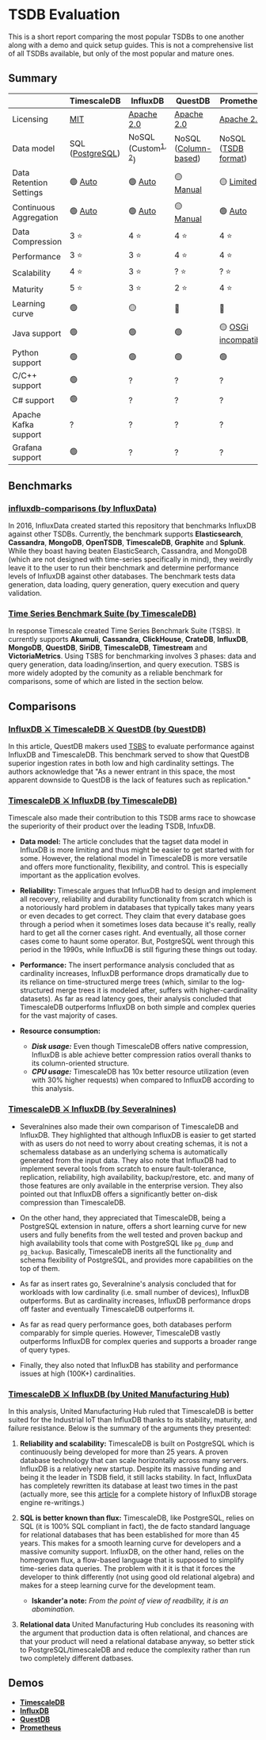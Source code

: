 # TSDB Evaluation
This is a short report comparing the most popular TSDBs to one another along with a demo and quick setup guides. This is not a comprehensive list of all TSDBs available, but only of the most popular and mature ones.

## Summary

|| TimescaleDB | InfluxDB | QuestDB | Prometheus |
|--------------------------|---|---|---|---|
| Licensing | [MIT](https://github.com/influxdata/influxdb/blob/master/LICENSE) | [Apache 2.0](https://github.com/timescale/timescaledb/blob/master/LICENSE) | [Apache 2.0](https://github.com/questdb/questdb/blob/master/LICENSE.txt) | [Apache 2.0](https://github.com/prometheus/prometheus/blob/main/LICENSE)|
| Data model 			    | SQL ([PostgreSQL](https://docs.timescale.com/timescaledb/latest/overview)) | NoSQL (Custom<sup>[1](https://medium.com/dataseries/analysis-of-the-storage-mechanism-in-influxdb-b84d686f3697), [2](https://docs.influxdata.com/influxdb/v2.1/reference/internals/storage-engine)</sup>) | NoSQL ([Column-based](https://questdb.io/docs/concept/storage-model)) | NoSQL ([TSDB format](https://prometheus.io/docs/prometheus/latest/storage)) |
| Data Retention Settings 	| 🟢 [Auto](https://docs.timescale.com/timescaledb/latest/getting-started/data-retention) | 🟢 [Auto](https://docs.influxdata.com/influxdb/v2.1/organizations/buckets) | 🟡 [Manual](https://questdb.io/docs/operations/data-retention) | 🟡 [Limited](https://stackoverflow.com/questions/69630832/how-to-store-data-in-prometheus-with-different-retention-time-per-job-or-targets) |
| Continuous Aggregation			| 🟢 [Auto](https://docs.timescale.com/timescaledb/latest/getting-started/create-cagg/) | 🟢 [Auto](https://docs.influxdata.com/influxdb/v2.1/process-data/get-started) | 🟡 [Manual](https://questdb.io/docs/reference/sql/sample-by) | 🟢 [Auto](https://prometheus.io/docs/prometheus/latest/configuration/recording_rules) |
| Data Compression			| 3 ⭐ | 4 ⭐ | 4 ⭐ | 4 ⭐ |
| Performance				| 3 ⭐ | 3 ⭐ | 4 ⭐ | 4 ⭐ |
| Scalability				| 4 ⭐ | 3 ⭐ | ? ⭐ | ? ⭐ |
| Maturity					| 5 ⭐ | 3 ⭐ | 2 ⭐ | 4 ⭐ |
| Learning curve			| 🟢 | 🟡 | 🔴 | 🔴 |
| Java support				| 🟢 | 🟢 | 🟢 | 🟡 [OSGi incompatible](https://github.com/prometheus/client_java/issues/533) |
| Python support			| 🟢 | 🟢 | 🟢 | 🟢 |
| C/C++ support				| 🟢 | ? | ? | ? |
| C# support				| 🟢 | ? | ? | ? |
| Apache Kafka support		| ? | ? | ? | ? |
| Grafana support			| 🟢 | ? | ? | ? |

## Benchmarks
### [influxdb-comparisons (by InfluxData)](https://github.com/influxdata/influxdb-comparisons)
In 2016, InfluxData created started this repository that benchmarks InfluxDB against other TSDBs. Currently, the benchmark supports **Elasticsearch**, **Cassandra**, **MongoDB**, **OpenTSDB**, **TimescaleDB**, **Graphite** and **Splunk**. While they boast having beaten ElasticSearch, Cassandra, and MongoDB (which are not designed with time-series specifically in mind), they weirdly leave it to the user to run their benchmark and determine performance levels of InfluxDB against other databases. The benchmark tests data generation, data loading, query generation, query execution and query validation.

### [Time Series Benchmark Suite (by TimescaleDB)](https://github.com/timescale/tsbs)
In response Timescale created Time Series Benchmark Suite (TSBS). It currently supports **Akumuli**, **Cassandra**, **ClickHouse**, **CrateDB**, **InfluxDB**, **MongoDB**, **QuestDB**, **SiriDB**, **TimescaleDB**, **Timestream** and **VictoriaMetrics**. Using TSBS for benchmarking involves 3 phases: data and query generation, data loading/insertion, and query execution. TSBS is more widely adopted by the comunity as a reliable benchmark for comparisons, some of which are listed in the section below.


## Comparisons
### [InfluxDB ⚔️ TimescaleDB ⚔️ QuestDB (by QuestDB)](https://questdb.io/tutorial/2021/07/05/comparing-questdb-timescaledb-influxdb)
In this article, QuestDB makers used [TSBS](https://github.com/timescale/tsbs) to evaluate performance against InfluxDB and TimescaleDB. This benchmark served to show that QuestDB superior ingestion rates in both low and high cardinality settings. The authors acknowledge that "As a newer entrant in this space, the most apparent downside to QuestDB is the lack of features such as replication."

### [TimescaleDB ⚔️ InfluxDB (by TimescaleDB)](https://blog.timescale.com/blog/timescaledb-vs-influxdb-for-time-series-data-timescale-influx-sql-nosql-36489299877)
Timescale also made their contribution to this TSDB arms race to showcase the superiority of their product over the leading TSDB, InfuxDB.

- **Data model:** The article concludes that the tagset data model in InfluxDB is more limiting and thus might be easier to get started with for some. However, the relational model in TimescaleDB is more versatile and offers more functionality, flexibility, and control. This is especially important as the application evolves.


- **Reliability:** Timescale argues that InfluxDB had to design and implement all recovery, reliability and durability functionality from scratch which is a notoriously hard problem in databases that typically takes many years or even decades to get correct. They claim that every database goes through a period when it sometimes loses data because it's really, really hard to get all the corner cases right. And eventually, all those corner cases come to haunt some operator. But, PostgreSQL went through this period in the 1990s, while InfluxDB is still figuring these things out today.

- **Performance:** The insert performance analysis concluded that as cardinality increases, InfluxDB performance drops dramatically due to its reliance on time-structured merge trees (which, similar to the log-structured merge trees it is modeled after, suffers with higher-cardinality datasets). As far as read latency goes, their analysis concluded that TimescaleDB outperforms InfluxDB on both simple and complex queries for the vast majority of cases.

- **Resource consumption:**
	- ***Disk usage:*** Even though TimescaleDB offers native compression, InfluxDB is able achieve better compression ratios overall thanks to its column-oriented structure.
	- ***CPU usage:*** TimescaleDB has 10x better resource utilization (even with 30% higher requests) when compared to InfluxDB according to this analysis.

### [TimescaleDB ⚔️ InfluxDB (by Severalnines)](https://severalnines.com/database-blog/which-time-series-database-better-timescaledb-vs-influxdb)
- Severalnines also made their own comparison of TimescaleDB and InfluxDB. They highlighted that although InfluxDB is easier to get started with as users do not need to worry about creating schemas, it is not a schemaless database as an underlying schema is automatically generated from the input data. They also note that InfluxDB had to implement several tools from scratch to ensure fault-tolerance, replication, reliability, high availability, backup/restore, etc. and many of those features are only available in the enterprise version. They also pointed out that InfluxDB offers a significantly better on-disk compression than TimescaleDB.

- On the other hand, they appreciated that TimescaleDB, being a PostgreSQL extension in nature, offers a short learning curve for new users and fully benefits from the well tested and proven backup and high availability tools that come with PostgreSQL like `pg_dump` and `pg_backup`. Basically, TimescaleDB inerits all the functionality and schema flexibility of PostgreSQL, and provides more capabilities on the top of them.

- As far as insert rates go, Severalnine's analysis concluded that for workloads with low cardinality (i.e. small number of devices), InfluxDB outperforms. But as cardinality increases, InfluxDB performance drops off faster and eventually TimescaleDB outperforms it.

- As far as read query performance goes, both databases perform comparably for simple queries. However, TimescaleDB vastly outperforms InfluxDB for complex queries and supports a broader range of query types.

- Finally, they also noted that InfluxDB has stability and performance issues at high (100K+) cardinalities.

### [TimescaleDB ⚔️ InfluxDB (by United Manufacturing Hub)](https://docs.umh.app/docs/concepts/timescaledb-vs-influxdb)
In this analysis, United Manufacturing Hub ruled that TimescaleDB is better suited for the Industrial IoT than InfluxDB thanks to its stability, maturity, and failure resistance. Below is the summary of the arguments they presented:

1. **Reliability and scalability:** TimescaleDB is built on PostgreSQL which is continuously being developed for more than 25 years. A proven database technology that can scale horizontally across many servers. InfluxDB is a relatively new startup. Despite its massive funding and being it the leader in TSDB field, it still lacks stability. In fact, InfluxData has completely rewritten its database at least two times in the past (actually more, see this [article](https://medium.com/dataseries/analysis-of-the-storage-mechanism-in-influxdb-b84d686f3697) for a complete history of InfluxDB storage engine re-writings.)

2. **SQL is better known than flux:** TimescaleDB, like PostgreSQL, relies on SQL (it is 100% SQL compliant in fact), the de facto standard language for relational databases that has been established for more than 45 years. This makes for a smooth learning curve for developers and a massive comunity support. InfluxDB, on the other hand, relies on the homegrown flux, a flow-based language that is supposed to simplify time-series data queries. The problem with it it is that it forces the developer to think differently (not using good old relational algebra) and makes for a steep learning curve for the development team.

    - **Iskander'a note:** *From the point of view of readbility, it is an abomination.*

3. **Relational data**
United Manufacturing Hub concludes its reasoning with the argument that production data is often relational, and chances are that your product will need a relational database anyway, so better stick to PostgreSQL/timescaleDB and reduce the complexity rather than run two completely different datbases.

## Demos
- **[TimescaleDB](./timescaledb/README.md)**
- **[InfluxDB](./influxdb/README.md)**
- **[QuestDB](./questdb/README.md)**
- **[Prometheus](./prometheus/README.md)**
